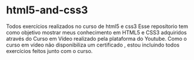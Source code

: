# html5-and-css3
Todos exercícios realizados no curso de html5 e css3
Esse reposítorio tem como objetivo mostrar meus conhecimento em HTML5 e CSS3 adquiridos através do Curso em Vídeo realizado pela plataforma do Youtube. Como o curso em vídeo não
disponibiliza um certificado , estou incluindo todos exercícios feitos junto com o curso.
